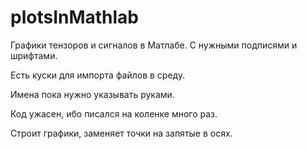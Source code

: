 plotsInMathlab
==============

Графики тензоров и сигналов в Матлабе. С нужными подписями и шрифтами.

Есть куски для импорта файлов в среду.

Имена пока нужно указывать руками.

Код ужасен, ибо писался на коленке много раз.

Строит графики, заменяет точки на запятые в осях.
